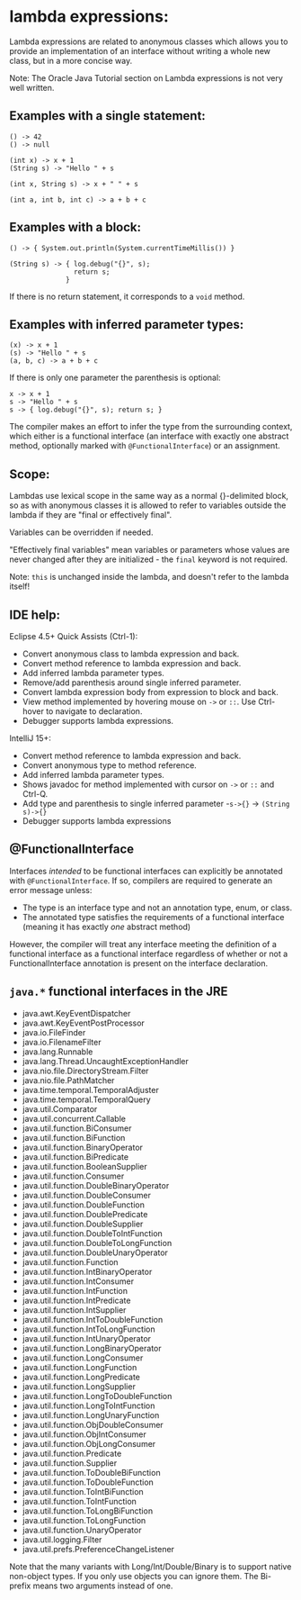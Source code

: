 lambda expressions:
===

Lambda expressions are related to anonymous classes which allows you
to provide an implementation of an interface without writing a whole new class,
but in a more concise way.

Note: The Oracle Java Tutorial section on Lambda expressions is not very well written.



Examples with a single statement:
---

    () -> 42
    () -> null
    
    (int x) -> x + 1
    (String s) -> "Hello " + s
    
    (int x, String s) -> x + " " + s
    
    (int a, int b, int c) -> a + b + c


Examples with a block:
---

    () -> { System.out.println(System.currentTimeMillis()) }
    
    (String s) -> { log.debug("{}", s);
                    return s;
                  }
    
If there is no return statement, it corresponds to a `void` method.

Examples with inferred parameter types:
---

    (x) -> x + 1
    (s) -> "Hello " + s
    (a, b, c) -> a + b + c
  
If there is only one parameter the parenthesis is optional:
    
    x -> x + 1
    s -> "Hello " + s
    s -> { log.debug("{}", s); return s; }

The compiler makes an effort to infer the type from the surrounding context, 
which either is
a functional interface (an interface with exactly one abstract method, optionally marked with `@FunctionalInterface`)
or an assignment.

Scope:
---
Lambdas use lexical scope in the same way as a normal {}-delimited block, so as with
anonymous classes it is allowed to
refer to variables outside the lambda if they are "final or effectively final".

Variables can be overridden if needed.

"Effectively final variables" mean variables or parameters
whose values are never changed after they are initialized - the `final` keyword is not 
required.

Note: `this` is unchanged inside the lambda, and doesn't refer to the lambda itself!

IDE help:
---

Eclipse 4.5+ Quick Assists (Ctrl-1):

* Convert anonymous class to lambda expression and back.
* Convert method reference to lambda expression and back.
* Add inferred lambda parameter types.
* Remove/add parenthesis around single inferred parameter.
* Convert lambda expression body from expression to block and back.
* View method implemented by hovering mouse on `->` or `::`. Use Ctrl-hover to navigate to declaration.
* Debugger supports lambda expressions.

IntelliJ 15+:

* Convert method reference to lambda expression and back.
* Convert anonymous type to method reference.
* Add inferred lambda parameter types.
* Shows javadoc for method implemented with cursor on `->` or `::` and Ctrl-Q.
* Add type and parenthesis to single inferred parameter -`s->{}` -> `(String s)->{}`
* Debugger supports lambda expressions


@FunctionalInterface
---

Interfaces _intended_ to be functional interfaces can explicitly be annotated with
`@FunctionalInterface`.  If so, compilers are required to
generate an error message unless:

* The type is an interface type and not an annotation type, enum, or class.
* The annotated type satisfies the requirements of a functional interface (meaning it
  has exactly _one_ abstract method)

However, the compiler will treat any interface meeting the definition of a
functional interface as a functional interface regardless of whether or not a
FunctionalInterface annotation is present on the interface declaration.

`java.*` functional interfaces in the JRE
---
* java.awt.KeyEventDispatcher
* java.awt.KeyEventPostProcessor
* java.io.FileFinder
* java.io.FilenameFilter
* java.lang.Runnable
* java.lang.Thread.UncaughtExceptionHandler
* java.nio.file.DirectoryStream.Filter
* java.nio.file.PathMatcher
* java.time.temporal.TemporalAdjuster
* java.time.temporal.TemporalQuery
* java.util.Comparator
* java.util.concurrent.Callable
* java.util.function.BiConsumer
* java.util.function.BiFunction
* java.util.function.BinaryOperator
* java.util.function.BiPredicate
* java.util.function.BooleanSupplier
* java.util.function.Consumer
* java.util.function.DoubleBinaryOperator
* java.util.function.DoubleConsumer
* java.util.function.DoubleFunction
* java.util.function.DoublePredicate
* java.util.function.DoubleSupplier
* java.util.function.DoubleToIntFunction
* java.util.function.DoubleToLongFunction
* java.util.function.DoubleUnaryOperator
* java.util.function.Function
* java.util.function.IntBinaryOperator
* java.util.function.IntConsumer
* java.util.function.IntFunction
* java.util.function.IntPredicate
* java.util.function.IntSupplier
* java.util.function.IntToDoubleFunction
* java.util.function.IntToLongFunction
* java.util.function.IntUnaryOperator
* java.util.function.LongBinaryOperator
* java.util.function.LongConsumer
* java.util.function.LongFunction
* java.util.function.LongPredicate
* java.util.function.LongSupplier
* java.util.function.LongToDoubleFunction
* java.util.function.LongToIntFunction
* java.util.function.LongUnaryFunction
* java.util.function.ObjDoubleConsumer
* java.util.function.ObjIntConsumer
* java.util.function.ObjLongConsumer
* java.util.function.Predicate
* java.util.function.Supplier
* java.util.function.ToDoubleBiFunction
* java.util.function.ToDoubleFunction
* java.util.function.ToIntBiFunction
* java.util.function.ToIntFunction
* java.util.function.ToLongBiFunction
* java.util.function.ToLongFunction
* java.util.function.UnaryOperator
* java.util.logging.Filter
* java.util.prefs.PreferenceChangeListener

Note that the many variants with Long/Int/Double/Binary is to support native non-object
types.  If you only use objects you can ignore them.  The Bi-prefix means two
arguments instead of one.


